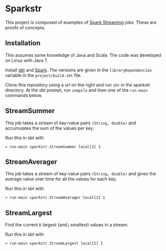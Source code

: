 Sparkstr
========

This project is composed of examples of 
[Spark Streaming](http://spark.incubator.apache.org/docs/latest/index.html)
jobs.  These are proofs of concepts.

Installation
------------

This assumes some knowledge of Java and Scala.  The code was developed on Linux
with Java 7.

Install [sbt](http://www.scala-sbt.org/) and
[Spark](https://spark.incubator.apache.org/).  The versions are given in the
`libraryDependencies` variable in the `project/build.sbt` file.

Clone this repository using a url on the right and run `sbt` in the sparkstr
directory.  At the sbt prompt, run `compile` and then one of the `run-main`
commands below.


StreamSummer
------------

This job takes a stream of key-value pairs `(String, Double)` and accumulates
the sum of the values per key.

Run this in sbt with

    > run-main sparkstr.StreamSummer local[2] 1


StreamAverager
--------------

This job takes a stream of key-value pairs `(String, Double)` and gives the
average value over time for all the values for each key.

Run this in sbt with

    > run-main sparkstr.StreamAverager local[2] 1


StreamLargest
-------------

Find the current *k* largest (and *j* smallest) values in a stream.

Run this in sbt with

    > run-main sparkstr.StreamLargest local[2] 1
